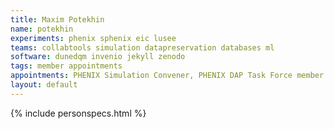 ```yaml
---
title: Maxim Potekhin
name: potekhin
experiments: phenix sphenix eic lusee
teams: collabtools simulation datapreservation databases ml
software: dunedqm invenio jekyll zenodo
tags: member appointments
appointments: PHENIX Simulation Convener, PHENIX DAP Task Force member
layout: default
---
```


{% include personspecs.html %}
